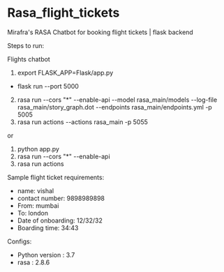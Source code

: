 # Rasa_flight_tickets
Mirafra's RASA Chatbot for booking flight tickets | flask backend

Steps to run:

Flights chatbot

1. export FLASK_APP=Flask/app.py
  - flask run --port 5000
2. rasa run --cors "*" --enable-api --model rasa_main/models --log-file rasa_main/story_graph.dot --endpoints rasa_main/endpoints.yml -p 5005
3. rasa run actions --actions rasa_main -p 5055

or

1. python app.py
2. rasa run --cors "*" --enable-api
3. rasa run actions

Sample flight ticket requirements:
- name: vishal
- contact number: 9898989898
- From: mumbai
- To: london
- Date of onboarding: 12/32/32
- Boarding time: 34:43

Configs:
- Python version : 3.7
- rasa : 2.8.6